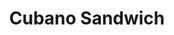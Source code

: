 ---
title: "Cubano Sandwich"
price: "$14.00"
category: "Sandwiches"
img: ""
desc: "Turkey, bacon, swiss cheese, spicy mustard, and sliced pickles served with french fries, cole slaw, or potato salad"
---